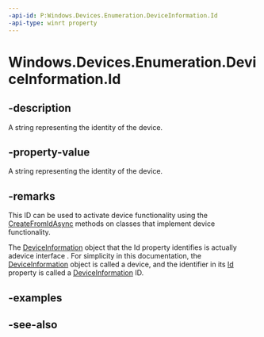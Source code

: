 ```yaml
---
-api-id: P:Windows.Devices.Enumeration.DeviceInformation.Id
-api-type: winrt property
---
```


<!-- Property syntax
public string Id { get; }
-->

# Windows.Devices.Enumeration.DeviceInformation.Id

## -description
A string representing the identity of the device.

## -property-value
A string representing the identity of the device.

## -remarks
This ID can be used to activate device functionality using the [CreateFromIdAsync](deviceinformation_createfromidasync.md) methods on classes that implement device functionality.

The [DeviceInformation](deviceinformation.md) object that the Id property identifies is actually adevice interface . For simplicity in this documentation, the [DeviceInformation](deviceinformation.md) object is called a device, and the identifier in its [Id](deviceinformation_id.md) property is called a [DeviceInformation](deviceinformation.md) ID.

## -examples

## -see-also
